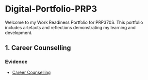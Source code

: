 # Digital-Portfolio-PRP3

Welcome to my Work Readiness Portfolio for PRP370S. This portfolio includes artefacts and reflections demonstrating my learning and development.

## 1. Career Counselling

### Evidence
- [Career Counselling](CareerCounselling.pdf) 
